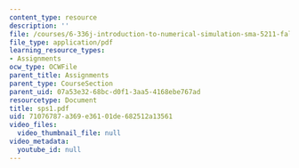 ```yaml
---
content_type: resource
description: ''
file: /courses/6-336j-introduction-to-numerical-simulation-sma-5211-fall-2003/71076787a369e36101de682512a13561_sps1.pdf
file_type: application/pdf
learning_resource_types:
- Assignments
ocw_type: OCWFile
parent_title: Assignments
parent_type: CourseSection
parent_uid: 07a53e32-68bc-d0f1-3aa5-4168ebe767ad
resourcetype: Document
title: sps1.pdf
uid: 71076787-a369-e361-01de-682512a13561
video_files:
  video_thumbnail_file: null
video_metadata:
  youtube_id: null
---
```

